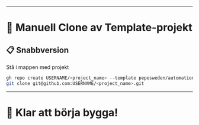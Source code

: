 
---

# 🚀 Manuell Clone av Template-projekt
## 📋 Snabbversion

Stå i mappen med projekt
```bash
gh repo create USERNAME/<project_name> --template pepesweden/automation-project_template --private
git clone git@github.com:USERNAME/<project_name>.git
```

---

# 🎯 Klar att börja bygga!

